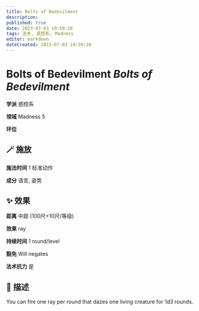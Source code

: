 ```yaml
---
title: Bolts of Bedevilment
description: 
published: true
date: 2023-07-03 19:59:28
tags: 法术, 惑控系, Madness
editor: markdown
dateCreated: 2023-07-03 19:59:28
---
```


# **Bolts of Bedevilment** *Bolts of Bedevilment*

**学派** 惑控系 

**领域** Madness 5

**环位** 

## 🪄 施放

**施法时间** 1 标准动作

**成分** 语言, 姿势

## ✨ 效果  

**距离** 中距 (100尺+10尺/等级) 

**效果** ray 

**持续时间** 1 round/level 

**豁免** Will negates

**法术抗力** 是

## 📖 描述

You can fire one ray per round that dazes one living creature for 1d3 rounds.
    